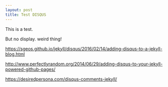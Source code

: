 ```yaml
---
layout: post
title: Test DISQUS
---
```


This is a test.

But no display. weird thing!

https://sgeos.github.io/jekyll/disqus/2016/02/14/adding-disqus-to-a-jekyll-blog.html

http://www.perfectlyrandom.org/2014/06/29/adding-disqus-to-your-jekyll-powered-github-pages/

https://desiredpersona.com/disqus-comments-jekyll/
